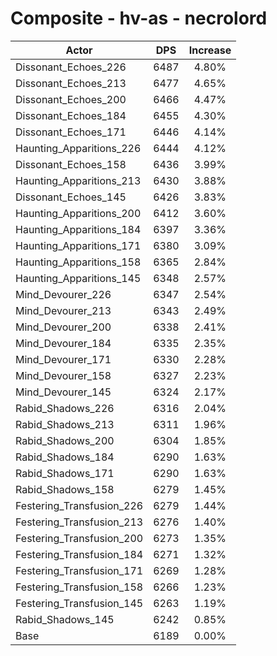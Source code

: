 # Composite - hv-as - necrolord
| Actor | DPS | Increase |
|---|:---:|:---:|
|Dissonant_Echoes_226|6487|4.80%|
|Dissonant_Echoes_213|6477|4.65%|
|Dissonant_Echoes_200|6466|4.47%|
|Dissonant_Echoes_184|6455|4.30%|
|Dissonant_Echoes_171|6446|4.14%|
|Haunting_Apparitions_226|6444|4.12%|
|Dissonant_Echoes_158|6436|3.99%|
|Haunting_Apparitions_213|6430|3.88%|
|Dissonant_Echoes_145|6426|3.83%|
|Haunting_Apparitions_200|6412|3.60%|
|Haunting_Apparitions_184|6397|3.36%|
|Haunting_Apparitions_171|6380|3.09%|
|Haunting_Apparitions_158|6365|2.84%|
|Haunting_Apparitions_145|6348|2.57%|
|Mind_Devourer_226|6347|2.54%|
|Mind_Devourer_213|6343|2.49%|
|Mind_Devourer_200|6338|2.41%|
|Mind_Devourer_184|6335|2.35%|
|Mind_Devourer_171|6330|2.28%|
|Mind_Devourer_158|6327|2.23%|
|Mind_Devourer_145|6324|2.17%|
|Rabid_Shadows_226|6316|2.04%|
|Rabid_Shadows_213|6311|1.96%|
|Rabid_Shadows_200|6304|1.85%|
|Rabid_Shadows_184|6290|1.63%|
|Rabid_Shadows_171|6290|1.63%|
|Rabid_Shadows_158|6279|1.45%|
|Festering_Transfusion_226|6279|1.44%|
|Festering_Transfusion_213|6276|1.40%|
|Festering_Transfusion_200|6273|1.35%|
|Festering_Transfusion_184|6271|1.32%|
|Festering_Transfusion_171|6269|1.28%|
|Festering_Transfusion_158|6266|1.23%|
|Festering_Transfusion_145|6263|1.19%|
|Rabid_Shadows_145|6242|0.85%|
|Base|6189|0.00%|
